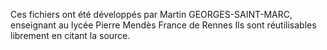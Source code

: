 Ces fichiers ont été développés par Martin GEORGES-SAINT-MARC, enseignant au lycée Pierre Mendès France de Rennes
Ils sont réutilisables librement en citant la source.

